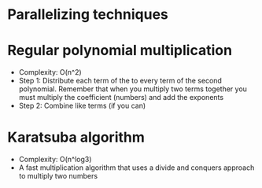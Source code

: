 # Parallelizing techniques

# Regular polynomial multiplication

* Complexity: O(n^2)
* Step  1:  Distribute each term of the to every term of the second polynomial.  Remember that when you multiply two terms together you must multiply the coefficient (numbers) and add the exponents
* Step 2:  Combine like terms (if you can)

# Karatsuba algorithm

* Complexity:  O(n^log3)
* A  fast  multiplication  algorithm  that  uses  a  divide  and conquers approach to multiply two numbers

